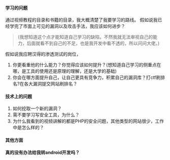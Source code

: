 #### 学习的问题

通过视频教程的目录和书籍的目录，我大概清楚了我要学习的路线。
假如说我已经学完了市面上可见的漏洞以及攻击手法，我应该如何进步？

> (我想知道这个点才能知道自己学习的缺陷，不然我就无法审视自己的能力，后面就看不到自己的不足，也是我开发中看不透的，所以问问大佬。)



假如说我应聘汉得的渗透测试的岗位，
1. 你更看重他的什么能力？你觉得应该如何提升？(想知道自己学习的侧重点在哪，是工具的使用还是原理的理解，还是大学的基础)
2. 你会在哪方面提升自己，让自己更具有竞争力，积累自己的漏洞库？打ctf刷排名?在各大漏洞提交网站刷排名？



#### 技术上的问题

1. 如何挖取一个新的漏洞？
2. 需不要学习写安全工具，为什么？
3. 为什么我看到的视频讲解的都是PHP的安全问题，其他类型的网站很少，工作中是怎么样的？



#### 其他方面

**真的没有办法给我转android开发吗？**
